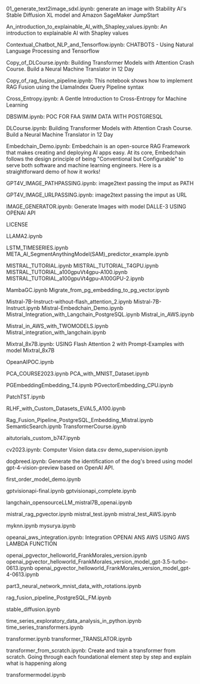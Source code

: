 01_generate_text2image_sdxl.ipynb:  generate an image with Stability AI's Stable Diffusion XL model and Amazon SageMaker JumpStart
 
An_introduction_to_explainable_AI_with_Shapley_values.ipynb:  An introduction to explainable AI with Shapley values

Contextual_Chatbot_NLP_and_Tensorflow.ipynb: CHATBOTS - Using Natural Language Processing and Tensorflow

Copy_of_DLCourse.ipynb: Building Transformer Models with Attention Crash Course. Build a Neural Machine Translator in 12 Day

Copy_of_rag_fusion_pipeline.ipynb: This notebook shows how to implement RAG Fusion using the LlamaIndex Query Pipeline syntax

Cross_Entropy.ipynb: A Gentle Introduction to Cross-Entropy for Machine Learning

DBSWIM.ipynb: POC FOR FAA SWIM DATA WITH POSTGRESQL 

DLCourse.ipynb: Building Transformer Models with Attention Crash Course. Build a Neural Machine Translator in 12 Day

Embedchain_Demo.ipynb: Embedchain is an open-source RAG Framework that makes creating and deploying AI apps easy. At its core, Embedchain follows the design principle of being "Conventional but Configurable" to serve both software and machine learning engineers. Here is a straightforward demo of how it works!

GPT4V_IMAGE_PATHPASSING.ipynb: image2text passing the imput as PATH

 GPT4V_IMAGE_URLPASSING.ipynb: image2text passing the imput as URL

IMAGE_GENERATOR.ipynb: Generate Images with model DALLE-3 USING OPENAI API

LICENSE

LLAMA2.ipynb

LSTM_TIMESERIES.ipynb
META_AI_SegmentAnythingModel(SAM)_predictor_example.ipynb

MISTRAL_TUTORIAL.ipynb
MISTRAL_TUTORIAL_T4GPU.ipynb
MISTRAL_TUTORIAL_a100gpuVt4gpu-A100.ipynb
MISTRAL_TUTORIAL_a100gpuVt4gpu-A100GPU-2.ipynb

MambaGC.ipynb
Migrate_from_pg_embedding_to_pg_vector.ipynb

Mistral-7B-Instruct-without-flash_attention_2.ipynb
Mistral-7B-Instruct.ipynb
Mistral-Embedchain_Demo.ipynb
Mistral_Integration_with_Langchain_PostgreSQL.ipynb
Mistral_in_AWS.ipynb

Mistral_in_AWS_with_TWOMODELS.ipynb
Mistral_integration_with_langchain.ipynb

Mixtral_8x7B.ipynb: USING Flash Attention 2 with Prompt-Examples with model Mixtral_8x7B 

OpeanAIPOC.ipynb

PCA_COURSE2023.ipynb
PCA_with_MNIST_Dataset.ipynb

PGEmbeddingEmbedding_T4.ipynb
PGvectorEmbedding_CPU.ipynb

PatchTST.ipynb

RLHF_with_Custom_Datasets_EVAL5_A100.ipynb

Rag_Fusion_Pipeline_PostgreSQL_Embedding_Mistral.ipynb
SemanticSearch.ipynb
TransformerCourse.ipynb

aitutorials_custom_b747.ipynb

cv2023.ipynb: Computer Vision 
data.csv
demo_supervision.ipynb

dogbreed.ipynb: Generate the identification of the dog's breed using model gpt-4-vision-preview based on OpenAI API.  

first_order_model_demo.ipynb

gptvisionapi-final.ipynb
gptvisionapi_complete.ipynb

langchain_opensourceLLM_mistral7B_openai.ipynb

mistral_rag_pgvector.ipynb
mistral_test.ipynb
mistral_test_AWS.ipynb

myknn.ipynb
mysurya.ipynb

opeanai_aws_integration.ipynb: Integration OPENAI ANS AWS USING AWS LAMBDA FUNCTION

openai_pgvector_helloworld_FrankMorales_version.ipynb
openai_pgvector_helloworld_FrankMorales_version_model_gpt-3.5-turbo-0613.ipynb
openai_pgvector_helloworld_FrankMorales_version_model_gpt-4-0613.ipynb

part3_neural_network_mnist_data_with_rotations.ipynb

rag_fusion_pipeline_PostgreSQL_FM.ipynb

stable_diffusion.ipynb

time_series_exploratory_data_analysis_in_python.ipynb
time_series_transformers.ipynb

transformer.ipynb
transformer_TRANSLATOR.ipynb

transformer_from_scratch.ipynb:  Create and train a transformer from scratch. Going through each foundational element step by step and explain what is happening along 

transformermodel.ipynb
